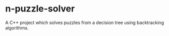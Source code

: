 # n-puzzle-solver
A C++ project which solves puzzles from a decision tree using backtracking algorithms.
